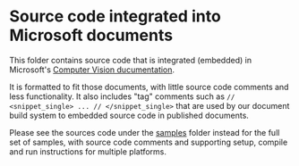 # Source code integrated into Microsoft documents

This folder contains source code that is integrated (embedded) in Microsoft's [Computer Vision ducumentation](https://learn.microsoft.com/azure/ai-services/computer-vision/).

It is formatted to fit those documents, with little source code comments and less functionality. It also includes "tag" comments such as `// <snippet_single> ... // </snippet_single>` that are used by our document build system to embedded source code in published documents.

Please see the sources code under the [samples](/samples) folder instead for the full set of samples, with source code comments and supporting setup, compile and run instructions for multiple platforms.
